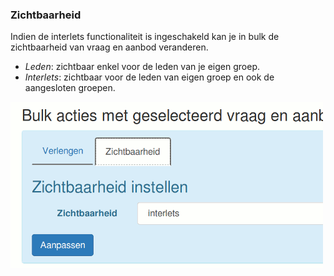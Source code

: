 ### Zichtbaarheid

Indien de interlets functionaliteit is ingeschakeld kan je in bulk de zichtbaarheid
van vraag en aanbod veranderen.

  * *Leden*: zichtbaar enkel voor de leden van je eigen groep.
  * *Interlets*: zichtbaar voor de leden van eigen groep en ook de aangesloten groepen.

<img src="img/my_messages_access.png" width="500">
